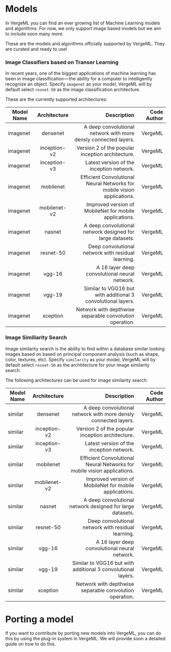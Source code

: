 Models
============

In VergeML you can find an ever growing list of Machine Learning models and algorithms. For now, we only support image based models but we aim to include soon many more. 

These are the models and algorithms officially supported by VergeML. They are curated and ready to use! 

### Image Classifiers based on Transer Learning ###

In recent years, one of the biggest applications of machine learning has been in image classification — the ability for a computer to intelligently recognize an object. Specify ```imagenet``` as your model, VergeML will by default select ```resnet-50``` as the image classification architecture.

These are the currently supported architectures:

| Model Name | Architecture | Description  | Code Author | 
| -----------|:-------------:| -----:| -----:|
| imagenet | densenet | A deep convolutional network with more densly connected layers. | VergeML|
| imagenet| inception-v2 | Version 2 of the popular inception architecture. | VergeML |
| imagenet| inception-v3 | Latest version of the inception network. | VergeML| 
| imagenet| mobilenet | Efficient Convolutional Neural Networks for mobile vision applications. |VergeML| 
| imagenet| mobilenet-v2 | Improved version of MobileNet for mobile applications. | VergeML |
| imagenet| nasnet | A deep convolutional network designed for large datasets.| VergeML|
| imagenet| resnet-50 | Deep convolutional network with residual learning. | VergeML|
| imagenet| vgg-16 | A 16 layer deep convolutional neural network. | VergeML|
| imagenet| vgg-19 | Similar to VGG16 but with additional 3 convolutional layers. | VergeML|
| imagenet| xception | Network with depthwise separable convolution operation. | VergeML|

### Image Similiarity Search ###

Image similarity search is the ability to find within a database similar looking images based on based on principal component analysis (such as shape, color, textures, etc).  Specify ```similarity``` as your model, VergeML will by default select ```resnet-50``` as the archtitecture for your image similarity search. 

The following architectures can be used for image similarity search:

| Model Name | Architecture | Description  | Code Author | 
| -----------|:-------------:| -----:| -----:|
| similar | densenet | A deep convolutional network with more densly connected layers. | VergeML|
| similar | inception-v2 | Version 2 of the popular inception architecture. | VergeML |
| similar | inception-v3 | Latest version of the inception network. | VergeML| 
| similar | mobilenet | Efficient Convolutional Neural Networks for mobile vision applications. |VergeML| 
| similar | mobilenet-v2 | Improved version of MobileNet for mobile applications. | VergeML |
| similar | nasnet | A deep convolutional network designed for large datasets.| VergeML|
| similar | resnet-50 | Deep convolutional network with residual learning. | VergeML|
| similar | vgg-16 | A 16 layer deep convolutional neural network. | VergeML|
| similar | vgg-19 | Similar to VGG16 but with additional 3 convolutional layers. | VergeML|
| similar | xception | Network with depthwise separable convolution operation. | VergeML|


Porting a model
============

If you want to contribute by porting new models into VergeML, you can do this by using the plug-in system in VergeML. We will provide soon a detailed guide on how to do this.



